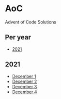# AoC
Advent of Code Solutions

## Per year

* [2021](2021/)

## 2021

* [December 1](2021/01/)
* [December 2](2021/02/)
* [December 3](2021/03/)
* [December 4](2021/04/)
<!-- * [December 5](2021/05/) -->
<!-- * [December 6](2021/06/) -->
<!-- * [December 7](2021/07/) -->
<!-- * [December 8](2021/08/) -->
<!-- * [December 9](2021/09/) -->
<!-- * [December 10](2021/10/) -->
<!-- * [December 11](2021/11/) -->
<!-- * [December 12](2021/12/) -->
<!-- * [December 13](2021/13/) -->
<!-- * [December 14](2021/14/) -->
<!-- * [December 15](2021/15/) -->
<!-- * [December 16](2021/16/) -->
<!-- * [December 17](2021/17/) -->
<!-- * [December 18](2021/18/) -->
<!-- * [December 19](2021/19/) -->
<!-- * [December 20](2021/20/) -->
<!-- * [December 21](2021/21/) -->
<!-- * [December 22](2021/22/) -->
<!-- * [December 23](2021/23/) -->
<!-- * [December 24](2021/24/) -->
<!-- * [December 25](2021/25/) -->
